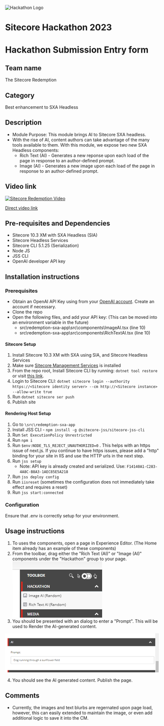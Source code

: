 ![Hackathon Logo](docs/images/hackathon.png?raw=true "Hackathon Logo")
# Sitecore Hackathon 2023

# Hackathon Submission Entry form


## Team name
The Sitecore Redemption

## Category
Best enhancement to SXA Headless

## Description
  - Module Purpose:  This module brings AI to Sitecore SXA headless.  
  - With the rise of AI, content authors can take advantage of the many tools available to them.  With this module, we expose two new SXA Headless components:
    - Rich Text (AI) - Generates a new reponse upon each load of the page in response to an author-defined prompt. 
    - Image (AI) - Generates a new image upon each load of the page in response to an author-defined prompt.


## Video link
[![Sitecore Redemption Video](https://img.youtube.com/vi/iXi2JW61yqs/0.jpg)](https://www.youtube.com/watch?v=iXi2JW61yqs)

[Direct video link](https://youtu.be/iXi2JW61yqs)

## Pre-requisites and Dependencies

-   Sitecore 10.3 XM with SXA Headless (SIA)
-   Sitecore Headless Services 
-   Sitecore CLI 5.1.25 (Serialization)
-   Node JS
-   JSS CLI
- OpenAI developer API key


## Installation instructions

### Prerequisites
  - Obtain an OpenAI API Key using from your [OpenAI account](https://platform.openai.com/account/api-keys).  Create an account if necessary.
  - Clone the repo
  - Open the following files, and add your API key: (This can be moved into an environment variable in the future)
    - src\redemption-sxa-app\src\components\ImageAI.tsx (line 10)
    - src\redemption-sxa-app\src\components\RichTextAI.tsx (line 10)


#### Sitecore Setup

1. Install Sitecore 10.3 XM with SXA using SIA, and Sitecore Headless Services
2. Make sure [Sitecore Management Services](https://doc.sitecore.com/xp/en/developers/103/developer-tools/sitecore-management-services.html) is installed 
2. From the repo root, Install Sitecore CLI by running:  `dotnet tool restore` or visit [this link](https://doc.sitecore.com/xp/en/developers/103/developer-tools/install-sitecore-command-line-interface.html).
3. Login to Sitecore CLI:  `dotnet sitecore login --authority https://<Sitecore identity server> --cm http://<Sitecore instance> --allow-write true`
4. Run `dotnet sitecore ser push`
5. Publish site

#### Rendering Host Setup

1. Go to `\src\redemption-sxa-app`
2. Install JSS CLI - `npm install -g @sitecore-jss/sitecore-jss-cli`
3. Run `Set ExecutionPolicy Unrestricted`
4. Run `npm i`
5. Run `$env:NODE_TLS_REJECT_UNAUTHORIZED=0` . This helps with an https issue of next.js. If you continue to have https issues, please add a "http" binding for your site in IIS and use the HTTP urls in the next step.
6. Run `jss setup`
    - Note: API key is already created and serialized. Use: `F14140A1-C283-4A8C-B8A3-1AEC85E5A218`
7. Run `jss deploy config`
8. Run `iisreset` (sometimes the configuration does not immediately take effect and requires a reset)
8. Run `jss start:connected`

### Configuration

Ensure that .env is correctly setup for your environment.

## Usage instructions
1. To uses the components, open a page in Experience Editor.  (The Home item already has an example of these components)
2. From the toolbar, drag either the "Rich Text (AI)" or "Image (AI)" components under the "Hackathon" group to your page.  
![Toolbar](docs/images/toolbox.png?raw=true "Toolbar")
3. You should be presented with an dialog to enter a "Prompt".  This will be used to Render the AI-generated content.

![AI Prompt](docs/images/AI-Prompt.png?raw=true "AI Prompt")

4. You should see the AI generated content.  Publish the page.



## Comments
- Currently, the images and text blurbs are regernated upon page load, however, this can easily extended to maintain the image, or even add additional logic to save it into the CM.

